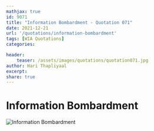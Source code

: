 ```yaml
---
mathjax: true
id: 9071
title: "Information Bombardment - Quotation 071"
date: 2021-12-21
url: '/quotations/information-bombardment'
tags: [WIA Quotations] 
categories: 

header:
    teaser: /assets/images/quotations/quotation071.jpg
author: Hari Thapliyaal 
excerpt:
share: true 
---
```


# Information Bombardment

![Information Bombardment](/assets/images/quotations/quotation071.jpg)

